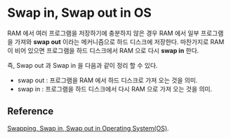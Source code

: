 # Swap in, Swap out in OS
RAM 에서 여러 프로그램을 저장하기에 충분하지 않은 경우 RAM 에서 일부 프로그램을 가져와 **swap out** 이라는 메커니즘으로 하드 디스크에 저장한다. 마찬가지로 RAM 이 비어 있으면 프로그램을 하드 디스크에서 RAM 으로 다시 **swap in** 한다.


즉, Swap out 과 Swap in 을 다음과 같이 정리 할 수 있다.


* swap out : 프로그램을 RAM 에서 하드 디스크로 가져 오는 것을 의미.
* swap in  : 프로그램을 하드 디스크에서 다시 RAM 으로 가져 오는 것을 의미. 


## Reference
[Swapping, Swap in, Swap out in Operating System(OS)](https://t4tutorials.com/swapping-swap-in-swap-out-in-operating-systems-os/).